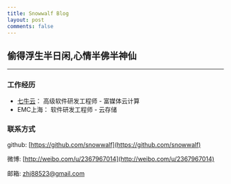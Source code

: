 ```yaml
---
title: Snowwalf Blog
layout: post
comments: false
---
```


## 偷得浮生半日闲,心情半佛半神仙

---

### 工作经历
- [七牛云](http://www.qiniu.com)： 高级软件研发工程师 - 富媒体云计算 
- EMC上海： 软件研发工程师 - 云存储


### 联系方式

github: [https://github.com/snowwalf](https://github.com/snowwalf)

微博: [http://weibo.com/u/2367967014](http://weibo.com/u/2367967014)

邮箱: [zhj88523@gmail.com](mailto:zhj88523@gmail.com) 
